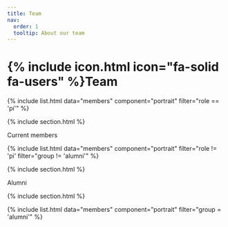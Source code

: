 ```yaml
---
title: Team
nav:
  order: 1
  tooltip: About our team
---
```


# {% include icon.html icon="fa-solid fa-users" %}Team

{% include list.html data="members" component="portrait" filter="role == 'pi'" %}

{% include section.html %}

Current members

{% include list.html data="members" component="portrait" filter="role != 'pi' filter="group != 'alumni'" %}

{% include section.html %}

Alumni

{% include section.html %}

{% include list.html data="members" component="portrait" filter="group = 'alumni'" %}
